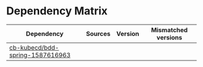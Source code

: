 # Dependency Matrix

Dependency | Sources | Version | Mismatched versions
---------- | ------- | ------- | -------------------
[cb-kubecd/bdd-spring-1587616963](https://github.com/cb-kubecd/bdd-spring-1587616963.git) |  | []() | 
